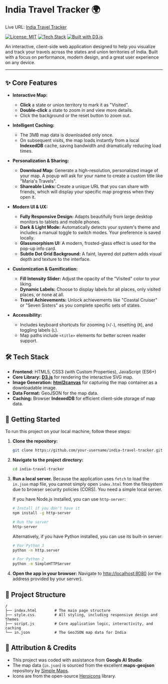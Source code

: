 # India Travel Tracker 🌍

Live URL: [India Travel Tracker](https://harshnahar.com/tools/map/)

[![License: MIT](https://img.shields.io/badge/License-MIT-blue.svg)](https://opensource.org/licenses/MIT)
[![Tech Stack](https://img.shields.io/badge/tech-HTML%2C%20CSS%2C%20JS-brightgreen)](https://developer.mozilla.org/)
[![Built with D3.js](https://img.shields.io/badge/built%20with-D3.js-orange.svg)](https://d3js.org/)

An interactive, client-side web application designed to help you visualize and track your travels across the states and union territories of India. Built with a focus on performance, modern design, and a great user experience on any device.

---

## ✨ Core Features

*   **Interactive Map:**
    *   **Click** a state or union territory to mark it as "Visited".
    *   **Double-click** a state to zoom in and view more details.
    *   Click the background or the reset button to zoom out.

*   **Intelligent Caching:**
    *   The 3MB map data is downloaded only once.
    *   On subsequent visits, the map loads instantly from a local **IndexedDB** cache, saving bandwidth and dramatically reducing load times.

*   **Personalization & Sharing:**
    *   **Download Map:** Generate a high-resolution, personalized image of your map. A popup will ask for your name to create a custom title like "Maria's Travels".
    *   **Shareable Links:** Create a unique URL that you can share with friends, which will display your specific map progress when they open it.

*   **Modern UI & UX:**
    *   **Fully Responsive Design:** Adapts beautifully from large desktop monitors to tablets and mobile phones.
    *   **Dark & Light Mode:** Automatically detects your system's theme and includes a manual toggle to switch modes. Your preference is saved locally.
    *   **Glassmorphism UI:** A modern, frosted-glass effect is used for the pop-up info card.
    *   **Subtle Dot Grid Background:** A faint, layered dot pattern adds visual depth and texture to the interface.

*   **Customization & Gamification:**
    *   **Fill Intensity Slider:** Adjust the opacity of the "Visited" color to your liking.
    *   **Dynamic Labels:** Choose to display labels for all places, only visited places, or none at all.
    *   **Travel Achievements:** Unlock achievements like "Coastal Cruiser" or "Seven Sisters" as you complete specific sets of states.

*   **Accessibility:**
    *   Includes keyboard shortcuts for zooming (`+`/`-`), resetting (`R`), and toggling labels (`L`).
    *   Map paths include `<title>` elements for better screen reader support.

## 🛠️ Tech Stack

*   **Frontend:** HTML5, CSS3 (with Custom Properties), JavaScript (ES6+)
*   **Core Library:** [**D3.js**](https://d3js.org/) for rendering the interactive SVG map.
*   **Image Generation:** [**html2canvas**](https://html2canvas.hertzen.com/) for capturing the map container as a downloadable image.
*   **Data Format:** GeoJSON for the map data.
*   **Caching:** Browser **IndexedDB** for efficient client-side storage of map data.

## 🚀 Getting Started

To run this project on your local machine, follow these steps:

1.  **Clone the repository:**
    ```bash
    git clone https://github.com/your-username/india-travel-tracker.git
    ```

2.  **Navigate to the project directory:**
    ```bash
    cd india-travel-tracker
    ```

3.  **Run a local server.**
    Because the application uses `fetch` to load the `in.json` map file, you cannot simply open `index.html` from the filesystem due to browser security policies (CORS). You need a simple local server.

    If you have Node.js installed, you can use `http-server`:
    ```bash
    # Install if you don't have it
    npm install -g http-server
    
    # Run the server
    http-server
    ```

    Alternatively, if you have Python installed, you can use its built-in server:
    ```bash
    # For Python 3
    python -m http.server
    
    # For Python 2
    python -m SimpleHTTPServer
    ```

4.  **Open the app in your browser:**
    Navigate to [http://localhost:8080](http://localhost:8080) (or the address provided by your server).

## 📁 Project Structure

```
/
├── index.html        # The main page structure
├── style.css         # All styling, including responsive design and themes
├── script.js         # Core application logic, interactivity, and caching
└── in.json           # The GeoJSON map data for India
```

## 🙏 Attribution & Credits

*   This project was coded with assistance from **Googls AI Studio**.
*   The map data (`in.json`) is sourced from the excellent **maps-geojson** repository by [Simple Maps](https://simplemaps.com/gis/country/in).
*   Icons are from the open-source [Heroicons](https://heroicons.com/) library.
